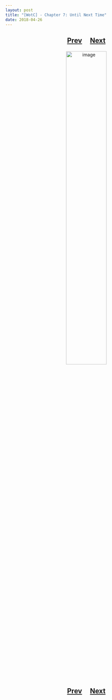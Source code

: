 ```yaml
---
layout: post
title: "[WotC] - Chapter 7: Until Next Time"
date: 2018-04-26
---
```


<h2>
  <p style="text-align:center;">
    <a href="/wingsofthechorus/archive/2018/04/13/chapter6">Prev</a>
    &nbsp;&nbsp;&nbsp;
    <a href="/wingsofthechorus/archive/2018/05/08/chapter8">Next</a>
  </p>
</h2>

<p style="text-align:center;">
  <img src="/wingsofthechorus/images/c7.png" width="50%" alt="image"/>
</p>

<h2>
  <p style="text-align:center;">
    <a href="/wingsofthechorus/archive/2018/04/13/chapter6">Prev</a>
    &nbsp;&nbsp;&nbsp;
    <a href="/wingsofthechorus/archive/2018/05/08/chapter8">Next</a>
  </p>
</h2>
